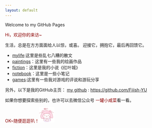 ```yaml
---
layout: default
---
```


Welcome to my GitHub Pages

<font color=darkred>Hi，欢迎你的来访~</font>

生活，总是在方方面面给人以惊，或喜。
迎接它，拥抱它，最后再回馈它。

- [mylife](/life/index):这里是些乱七八糟的散文
- [paintings](/paintings/index)：这里有一些我的绘画作品
- [fiction](/redleaf/index)：这里是我的小说《红叶城》
- [notebook](/notebook/index)：这里是一些小笔记
- [games](/games/index):这里有一些我对游戏的评说和游玩分享

另外，以下是我的GitHub主页：
[my github](https://github.com/Fiiish-YU) : https://github.com/Fiiish-YU

如果你想要探索些别的，也许可以去微信公众号 <font color=darkred>一罐小咸菜</font>看一看。

<font color=darkred>OK~随便逛逛叭！</font>![](/assets/images/magical_star/a.png)